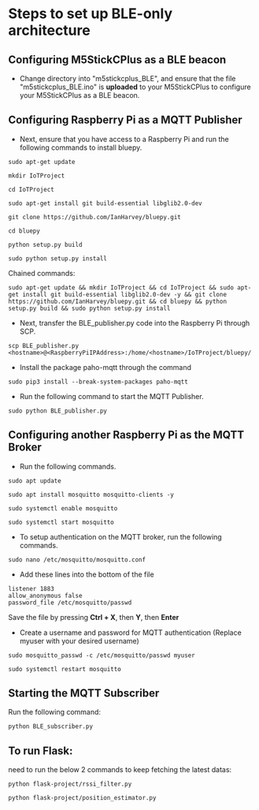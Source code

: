 # Steps to set up BLE-only architecture
## Configuring M5StickCPlus as a BLE beacon
- Change directory into "m5stickcplus_BLE", and ensure that the file "m5stickcplus_BLE.ino" is **uploaded** to your M5StickCPlus to configure your M5StickCPlus as a BLE beacon.
## Configuring Raspberry Pi as a MQTT Publisher
- Next, ensure that you have access to a Raspberry Pi and run the following commands to install bluepy.

```
sudo apt-get update
```

```
mkdir IoTProject
```
```
cd IoTProject
```
```
sudo apt-get install git build-essential libglib2.0-dev 
```
```
git clone https://github.com/IanHarvey/bluepy.git
```
```
cd bluepy
```
```
python setup.py build
```
```
sudo python setup.py install
```

Chained commands:
```
sudo apt-get update && mkdir IoTProject && cd IoTProject && sudo apt-get install git build-essential libglib2.0-dev -y && git clone https://github.com/IanHarvey/bluepy.git && cd bluepy && python setup.py build && sudo python setup.py install
```

- Next, transfer the BLE_publisher.py code into the Raspberry Pi through SCP. 
```
scp BLE_publisher.py <hostname>@<RaspberryPiIPAddress>:/home/<hostname>/IoTProject/bluepy/
```
- Install the package paho-mqtt through the command 
```
sudo pip3 install --break-system-packages paho-mqtt
```
- Run the following command to start the MQTT Publisher.
```
sudo python BLE_publisher.py
``` 


## Configuring another Raspberry Pi as the MQTT Broker
- Run the following commands.
```
sudo apt update
```
```
sudo apt install mosquitto mosquitto-clients -y
```
```
sudo systemctl enable mosquitto
```
```
sudo systemctl start mosquitto
```

- To setup authentication on the MQTT broker, run the following commands.
```
sudo nano /etc/mosquitto/mosquitto.conf
```
- Add these lines into the bottom of the file 
```
listener 1883
allow_anonymous false
password_file /etc/mosquitto/passwd
```
Save the file by pressing **Ctrl + X**, then **Y**, then **Enter**
- Create a username and password for MQTT authentication (Replace myuser with your desired username)
```
sudo mosquitto_passwd -c /etc/mosquitto/passwd myuser 
```
```
sudo systemctl restart mosquitto
```
## Starting the MQTT Subscriber
Run the following command:
```
python BLE_subscriber.py
```


## To run Flask:
need to run the below 2 commands to keep fetching the latest datas:
```
python flask-project/rssi_filter.py
```
```
python flask-project/position_estimator.py
```